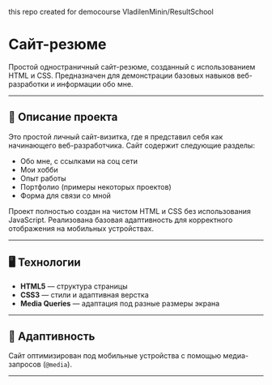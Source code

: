 this repo created for democourse VladilenMinin/ResultSchool
# Сайт-резюме  
Простой одностраничный сайт-резюме, созданный с использованием HTML и CSS. Предназначен для демонстрации базовых навыков веб-разработки и информации обо мне.

---

## 🎯 Описание проекта

Это простой личный сайт-визитка, где я представил себя как начинающего веб-разработчика. Сайт содержит следующие разделы:
- Обо мне, с ссылками на соц сети
- Мои хобби
- Опыт работы
- Портфолио (примеры некоторых проектов)
- Форма для связи со мной

Проект полностью создан на чистом HTML и CSS без использования JavaScript. Реализована базовая адаптивность для корректного отображения на мобильных устройствах.

---

## 🖥 Технологии

- **HTML5** — структура страницы
- **CSS3** — стили и адаптивная верстка
- **Media Queries** — адаптация под разные размеры экрана

---

## 📱 Адаптивность

Сайт оптимизирован под мобильные устройства с помощью медиа-запросов (`@media`).

---

